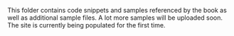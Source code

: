 This folder contains code snippets and samples referenced by the book as well as additional sample files. A lot more samples will be uploaded soon. The site is currently being populated for the first time.
